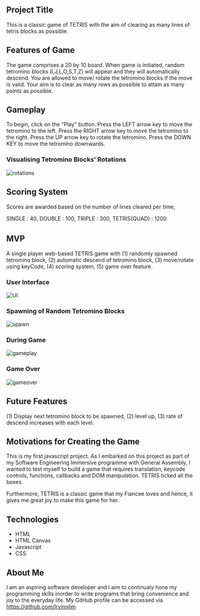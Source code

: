 ## Project Title
This is a classic game of TETRIS with the aim of clearing as many lines of tetris blocks as possible.

## Features of Game
The game comprises a 20 by 10 board. When game is initiated, random tetromino blocks (I,J,L,O,S,T,Z) will appear and they will automatically descend. You are allowed to move/ rotate the tetromino blocks if the move is valid. Your aim is to clear as many rows as possible to attain as many points as possible.

## Gameplay
To begin, click on the "Play" button.
Press the LEFT arrow key to move the tetromino to the left.
Press the RIGHT arrow key to move the tetromino to the right.
Press the UP arrow key to rotate the tetromino.
Press the DOWN KEY to move the tetromino downwards.

### Visualising Tetromino Blocks' Rotations
![rotations](https://user-images.githubusercontent.com/110525418/206441031-652a646b-a190-4fc9-b499-c93c2c5f2fcb.png)

## Scoring System
Scores are awarded based on the number of lines cleared per time;

SINGLE       : 40,
DOUBLE       : 100,
TRIPLE       : 300,
TETRIS(QUAD) : 1200

######

## MVP
A single player web-based TETRIS game with (1) randomly spawned tetromino block, (2) automatic descend of tetromino block, (3) move/rotate using keyCode, (4) scoring system, (5) game over feature.

### User Interface
![UI](https://user-images.githubusercontent.com/110525418/206838386-0d042035-1fe0-430c-81e2-5e7561437a78.png)

### Spawning of Random Tetromino Blocks
![spawn](https://user-images.githubusercontent.com/110525418/206838404-65618b9f-f5f7-4abe-a3e5-76d82b1c6f59.png)

### During Game
![gameplay](https://user-images.githubusercontent.com/110525418/206838432-17c8ed3d-6dbb-4fa6-926b-0236f30a69ac.png)

### Game Over
![gameover](https://user-images.githubusercontent.com/110525418/206838443-36199613-12ce-4daf-ad36-340a30c06739.png)

## Future Features
(1) Display next tetromino block to be spawned, (2) level up, (3) rate of descend increases with each level.

## Motivations for Creating the Game
This is my first javascript project. As I embarked on this project as part of my Software Engineering Immersive programme with General Assembly, I wanted to test myself to build a game that requires translation, keycode controls, functions, callbacks and DOM manipulation. TETRIS ticked all the boxes. 

Furthermore, TETRIS is a classic game that my Fiancee loves and hence, it gives me great joy to make this game for her.

## Technologies
- HTML
- HTML Canvas
- Javascript
- CSS

## About Me
I am an aspiring software developer and I aim to continualy hone my programming skills inorder to write programs that bring convenience and joy to the everyday life. My GitHub profile can be accessed via https://github.com/Irvinnlim
